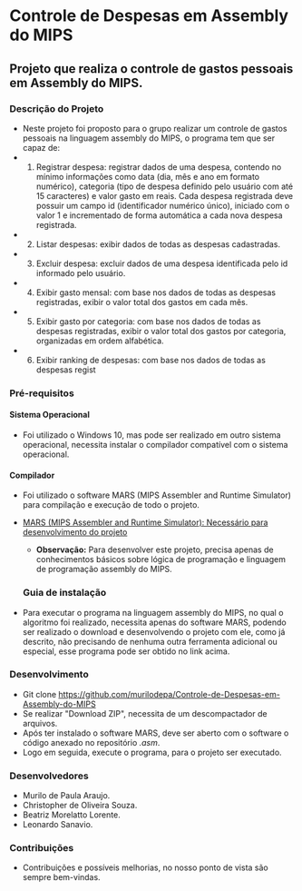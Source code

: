 # Controle de Despesas em Assembly do MIPS

## Projeto que realiza o controle de gastos pessoais em Assembly do MIPS.

### Descrição do Projeto
   * Neste projeto foi proposto para o grupo realizar um controle de gastos pessoais na linguagem assembly do MIPS, o programa tem que ser capaz de:
* 1) Registrar despesa: registrar dados de uma despesa, contendo no mínimo informações
como data (dia, mês e ano em formato numérico), categoria (tipo de despesa definido pelo
usuário com até 15 caracteres) e valor gasto em reais. Cada despesa registrada deve possuir
um campo id (identificador numérico único), iniciado com o valor 1 e incrementado de forma
automática a cada nova despesa registrada.
* 2) Listar despesas: exibir dados de todas as despesas cadastradas.
* 3) Excluir despesa: excluir dados de uma despesa identificada pelo id informado pelo usuário.
* 4) Exibir gasto mensal: com base nos dados de todas as despesas registradas, exibir o valor
total dos gastos em cada mês.
* 5) Exibir gasto por categoria: com base nos dados de todas as despesas registradas, exibir o
valor total dos gastos por categoria, organizadas em ordem alfabética.
* 6) Exibir ranking de despesas: com base nos dados de todas as despesas regist

### Pré-requisitos

#### Sistema Operacional
* Foi utilizado o Windows 10, mas pode ser realizado em outro sistema operacional, necessita instalar o compilador compatível com o sistema operacional.

 #### Compilador
* Foi utilizado o software MARS (MIPS Assembler and Runtime Simulator) para compilação e execução de todo o projeto.
* <a> [MARS (MIPS Assembler and Runtime Simulator): Necessário para desenvolvimento do projeto](http://courses.missouristate.edu/kenvollmar/mars/download.htm)

   * **Observação:** Para desenvolver este projeto, precisa apenas de conhecimentos básicos sobre lógica de programação e linguagem de programação assembly do MIPS.
   
   ### Guia de instalação
* Para executar o programa na linguagem assembly do MIPS, no qual o algoritmo foi realizado, necessita apenas do software MARS, podendo ser realizado o download e desenvolvendo o projeto com ele, como já descrito, não precisando de nenhuma outra ferramenta adicional ou especial, esse programa pode ser obtido no link acima.

### Desenvolvimento
* Git clone https://github.com/murilodepa/Controle-de-Despesas-em-Assembly-do-MIPS
* Se realizar "Download ZIP", necessita de um descompactador de arquivos.
* Após ter instalado o software MARS, deve ser aberto com o software o código anexado no repositório *.asm*.
* Logo em seguida, execute o programa, para o projeto ser executado.

### Desenvolvedores
* Murilo de Paula Araujo.
* Christopher de Oliveira Souza.
* Beatriz Morelatto Lorente.
* Leonardo Sanavio.


### Contribuições
* Contribuições e possíveis melhorias, no nosso ponto de vista são sempre bem-vindas.

